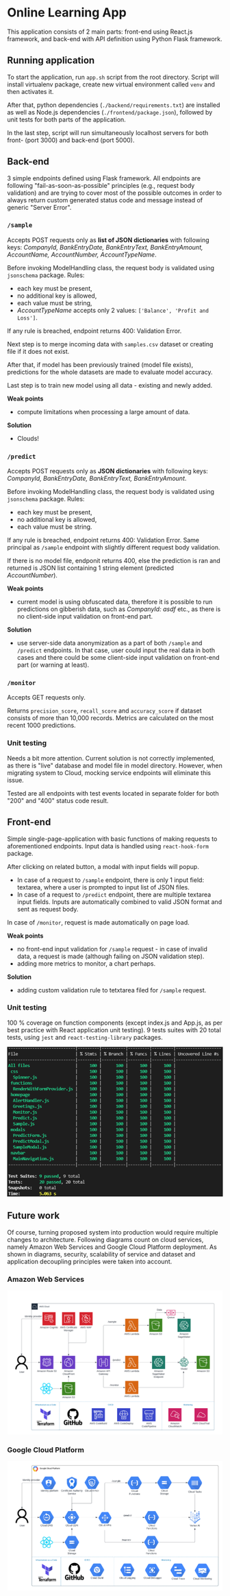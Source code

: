 # Online Learning App

This application consists of 2 main parts: front-end using React.js framework, and back-end with API definition using Python Flask framework.

## Running application

To start the application, run `app.sh` script from the root directory. Script will install virtualenv package, create new virtual environment called `venv` and then activates it.

After that, python dependencies (`./backend/requirements.txt`) are installed as well as Node.js dependencies (`./frontend/package.json`), followed by unit tests for both parts of the application.

In the last step, script will run simultaneously localhost servers for both front- (port 3000) and back-end (port 5000).

## Back-end

3 simple endpoints defined using Flask framework. All endpoints are following "fail-as-soon-as-possible" principles (e.g., request body validation) and are trying to cover most of the possible outcomes in order to always return custom generated status code and message instead of generic "Server Error".

### `/sample`

Accepts POST requests only as **list of JSON dictionaries** with following keys: _CompanyId, BankEntryDate, BankEntryText, BankEntryAmount, AccountName, AccountNumber, AccountTypeName_.

Before invoking ModelHandling class, the request body is validated using `jsonschema` package. Rules:

- each key must be present,
- no additional key is allowed,
- each value must be string,
- _AccountTypeName_ accepts only 2 values: `['Balance', 'Profit and Loss']`.

If any rule is breached, endpoint returns 400: Validation Error.

Next step is to merge incoming data with `samples.csv` dataset or creating file if it does not exist.

After that, if model has been previously trained (model file exists), predictions for the whole datasets are made to evaluate model accuracy.

Last step is to train new model using all data - existing and newly added.

**Weak points**

- compute limitations when processing a large amount of data.

**Solution**

- Clouds!

### `/predict`

Accepts POST requests only as **JSON dictionaries** with following keys: _CompanyId, BankEntryDate, BankEntryText, BankEntryAmount_.

Before invoking ModelHandling class, the request body is validated using `jsonschema` package. Rules:

- each key must be present,
- no additional key is allowed,
- each value must be string.

If any rule is breached, endpoint returns 400: Validation Error. Same principal as `/sample` endpoint with slightly different request body validation.

If there is no model file, endponit returns 400, else the prediction is ran and returned is JSON list containing 1 string element (predicted _AccountNumber_).

**Weak points**

- current model is using obfuscated data, therefore it is possible to run predictions on gibberish data, such as _CompanyId: asdf_ etc., as there is no client-side input validation on front-end part.

**Solution**

- use server-side data anonymization as a part of both `/sample` and `/predict` endpoints. In that case, user could input the real data in both cases and there could be some client-side input validation on front-end part (or warning at least).

### `/monitor`

Accepts GET requests only.

Returns `precision_score`, `recall_score` and `accuracy_score` if dataset consists of more than 10,000 records. Metrics are calculated on the most recent 1000 predictions.

### Unit testing

Needs a bit more attention. Current solution is not correctly implemented, as there is "live" database and model file in model directory. However, when migrating system to Cloud, mocking service endpoints will eliminate this issue.

Tested are all endpoints with test events located in separate folder for both "200" and "400" status code result.

## Front-end

Simple single-page-application with basic functions of making requests to aforementioned endpoints. Input data is handled using `react-hook-form` package.

After clicking on related button, a modal with input fields will popup.

- In case of a request to `/sample` endpoint, there is only 1 input field: textarea, where a user is prompted to input list of JSON files.
- In case of a request to `/predict` endpoint, there are multiple textarea input fields. Inputs are automatically combined to valid JSON format and sent as request body.

In case of `/monitor`, request is made automatically on page load.

**Weak points**

- no front-end input validation for `/sample` request - in case of invalid data, a request is made (although failing on JSON validation step).
- adding more metrics to monitor, a chart perhaps.

**Solution**

- adding custom validation rule to tetxtarea filed for `/sample` request.

### Unit testing

100 % coverage on function components (except index.js and App.js, as per best practice with React application unit testing). 9 tests suites with 20 total tests, using `jest` and `react-testing-library` packages.

![image info](./markdown/front-end-unit-tests.png)

## Future work

Of course, turning proposed system into production would require multiple changes to architecture. Following diagrams count on cloud services, namely Amazon Web Services and Google Cloud Platform deployment. As shown in diagrams, security, scalability of service and dataset and application decoupling principles were taken into account.

### Amazon Web Services

![image info](./markdown/hiring-test-aws.png)

### Google Cloud Platform

![image info](./markdown/hiring-test-gcp.png)
